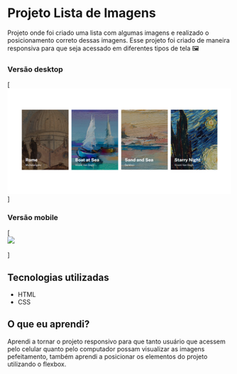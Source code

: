 # Projeto Lista de Imagens

Projeto onde foi criado uma lista com algumas imagens e realizado o posicionamento correto dessas imagens. Esse projeto foi criado de maneira responsiva para que seja acessado em diferentes tipos de tela 🖼️

### Versão desktop

[
    <img src= "src/images/lista_imagens.png">
]


### Versão mobile
[    
    <img src= "src/images/lista_imagens_mobile.gif">
    
]

## Tecnologias utilizadas
- HTML
- CSS

## O que eu aprendi?
Aprendi a tornar o projeto responsivo para que tanto usuário que acessem pelo celular quanto pelo computador possam visualizar as imagens pefeitamento, também aprendi a posicionar os elementos do projeto utilizando o flexbox.